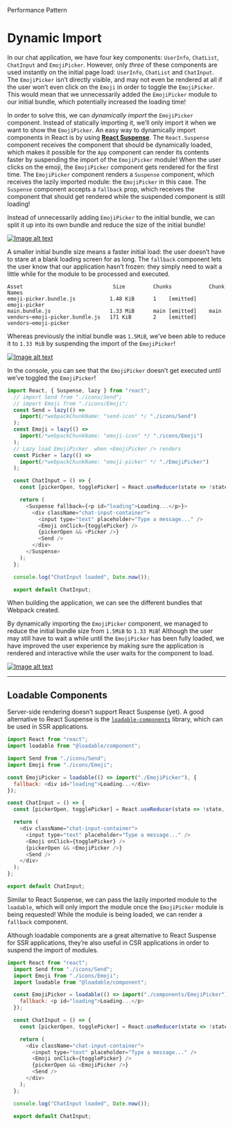 Performance Pattern

# Dynamic Import

In our chat application, we have four key components: `UserInfo`, `ChatList`, `ChatInput` and `EmojiPicker`. However, only _three_ of these components are used instantly on the initial page load: `UserInfo`, `ChatList` and `ChatInput`. The `EmojiPicker` isn’t directly visible, and may not even be rendered at all if the user won’t even click on the `Emoji` in order to toggle the `EmojiPicker`. This would mean that we unnecessarily added the `EmojiPicker` module to our initial bundle, which potentially increased the loading time!

In order to solve this, we can _dynamically import_ the `EmojiPicker` component. Instead of statically importing it, we’ll only import it when we want to show the `EmojiPicker`. An easy way to dynamically import components in React is by using [**React Suspense**](https://reactjs.org/docs/concurrent-mode-suspense.html). The `React.Suspense` component receives the component that should be dynamically loaded, which makes it possible for the `App` component can render its contents faster by suspending the import of the `EmojiPicker` module! When the user clicks on the emoji, the `EmojiPicker` component gets rendered for the first time. The `EmojiPicker` component renders a `Suspense` component, which receives the lazily imported module: the `EmojiPicker` in this case. The `Suspense` component accepts a `fallback` prop, which receives the component that should get rendered while the suspended component is still loading!

Instead of unnecessarily adding `EmojiPicker` to the initial bundle, we can split it up into its own bundle and reduce the size of the initial bundle!

[![Image alt text](https://res.cloudinary.com/ddxwdqwkr/video/upload/f_auto/v1609244202/patterns.dev/heheh_shqtb6.jpg)](https://res.cloudinary.com/ddxwdqwkr/video/upload/f_auto/v1609244202/patterns.dev/heheh_shqtb6.mp4)

A smaller initial bundle size means a faster initial load: the user doesn’t have to stare at a blank loading screen for as long. The `fallback` component lets the user know that our application hasn’t frozen: they simply need to wait a little while for the module to be processed and executed.

```
Asset                             Size         Chunks            Chunk Names
emoji-picker.bundle.js           1.48 KiB      1    [emitted]    emoji-picker
main.bundle.js                   1.33 MiB      main [emitted]    main
vendors~emoji-picker.bundle.js   171 KiB       2    [emitted]    vendors~emoji-picker
```

Whereas previously the initial bundle was `1.5MiB`, we’ve been able to reduce it to `1.33 MiB` by suspending the import of the `EmojiPicker`!

[![Image alt text](https://res.cloudinary.com/ddxwdqwkr/video/upload/f_auto/v1609056514/patterns.dev/bundle-splitting-2.jpg)](https://res.cloudinary.com/ddxwdqwkr/video/upload/f_auto/v1609056514/patterns.dev/bundle-splitting-2.mp4)

In the console, you can see that the `EmojiPicker` doesn’t get executed until we’ve toggled the `EmojiPicker`!

```javascript
import React, { Suspense, lazy } from "react";
  // import Send from "./icons/Send";
  // import Emoji from "./icons/Emoji";
  const Send = lazy(() =>
    import(/*webpackChunkName: "send-icon" */ "./icons/Send")
  );
  const Emoji = lazy(() =>
    import(/*webpackChunkName: "emoji-icon" */ "./icons/Emoji")
  );
  // Lazy load EmojiPicker  when <EmojiPicker /> renders
  const Picker = lazy(() =>
    import(/*webpackChunkName: "emoji-picker" */ "./EmojiPicker")
  );

  const ChatInput = () => {
    const [pickerOpen, togglePicker] = React.useReducer(state => !state, false);

    return (
      <Suspense fallback={<p id="loading">Loading...</p>}>
        <div className="chat-input-container">
          <input type="text" placeholder="Type a message..." />
          <Emoji onClick={togglePicker} />
          {pickerOpen && <Picker />}
          <Send />
        </div>
      </Suspense>
    );
  };

  console.log("ChatInput loaded", Date.now());

  export default ChatInput;
```

When building the application, we can see the different bundles that Webpack created.

By dynamically importing the `EmojiPicker` component, we managed to reduce the initial bundle size from `1.5MiB` to `1.33 MiB`! Although the user may still have to wait a while until the `EmojiPicker` has been fully loaded, we have improved the user experience by making sure the application is rendered and interactive while the user waits for the component to load.

[![Image alt text](https://res.cloudinary.com/ddxwdqwkr/video/upload/f_auto/v1609056515/patterns.dev/dynamic-import.jpg)](https://res.cloudinary.com/ddxwdqwkr/video/upload/f_auto/v1609056515/patterns.dev/dynamic-import.mp4)

- - -

## Loadable Components

Server-side rendering doesn’t support React Suspense (yet). A good alternative to React Suspense is the [`loadable-components`](https://loadable-components.com/docs/getting-started/) library, which can be used in SSR applications.

```javascript
import React from "react";
import loadable from "@loadable/component";

import Send from "./icons/Send";
import Emoji from "./icons/Emoji";

const EmojiPicker = loadable(() => import("./EmojiPicker"), {
  fallback: <div id="loading">Loading...</div>
});

const ChatInput = () => {
  const [pickerOpen, togglePicker] = React.useReducer(state => !state, false);

  return (
    <div className="chat-input-container">
      <input type="text" placeholder="Type a message..." />
      <Emoji onClick={togglePicker} />
      {pickerOpen && <EmojiPicker />}
      <Send />
    </div>
  );
};

export default ChatInput;
```

Similar to React Suspense, we can pass the lazily imported module to the `loadable`, which will only import the module once the `EmojiPicker` module is being requested! While the module is being loaded, we can render a `fallback` component.

Although loadable components are a great alternative to React Suspense for SSR applications, they’re also useful in CSR applications in order to suspend the import of modules.

```javascript
import React from "react";
  import Send from "./icons/Send";
  import Emoji from "./icons/Emoji";
  import loadable from "@loadable/component";

  const EmojiPicker = loadable(() => import("./components/EmojiPicker"), {
    fallback: <p id="loading">Loading...</p>
  });

  const ChatInput = () => {
    const [pickerOpen, togglePicker] = React.useReducer(state => !state, false);

    return (
      <div className="chat-input-container">
        <input type="text" placeholder="Type a message..." />
        <Emoji onClick={togglePicker} />
        {pickerOpen && <EmojiPicker />}
        <Send />
      </div>
    );
  };

  console.log("ChatInput loaded", Date.now());

  export default ChatInput;
```
